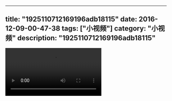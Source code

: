 
---
title: "1925110712169196adb18115"
date: 2016-12-09-00-47-38
tags: ["小视频"]
category: "小视频"
description: "1925110712169196adb18115"
---
<video src="http://ohtsqip0g.bkt.clouddn.com/1925110712169196adb18115.mp4" controls="controls"></video>
